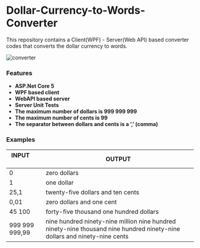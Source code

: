 # Dollar-Currency-to-Words-Converter
This repository contains a Client(WPF) - Server(Web API) based converter codes that converts the dollar currency to words.

![converter](https://user-images.githubusercontent.com/34706028/152647653-4ad71860-c4b8-4273-adea-cf98d43bd400.JPG)

### Features
- <strong>ASP.Net Core 5 </strong>
- <strong>WPF based client</strong>
- <strong>WebAPI based server</strong>
- <strong>Server Unit Tests</strong>
- <strong>The maximum number of dollars is 999 999 999</strong>
- <strong>The maximum number of cents is 99</strong>
- <strong>The separator between dollars and cents is a ‘,’ (comma)</strong>

### Examples

| <strong>INPUT</strong> &nbsp; &nbsp;&nbsp; &nbsp;&nbsp; &nbsp;&nbsp; &nbsp;&nbsp; &nbsp;   | <strong>OUTPUT</strong>        |
| ------------- | ------------- |
|            0  | zero dollars  |
| 1 | one dollar  |
| 25,1 | twenty-five dollars and ten cents  |
| 0,01 | zero dollars and one cent  |
| 45 100 | forty-five thousand one hundred dollars |
| 999 999 999,99 | nine hundred ninety-nine million nine hundred ninety-nine thousand nine hundred ninety-nine dollars and ninety-nine cents |
